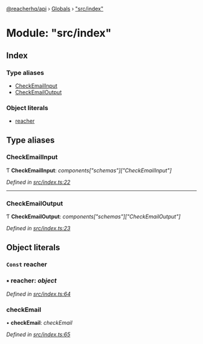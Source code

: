 [@reacherhq/api](../README.md) › [Globals](../globals.md) › ["src/index"](_src_index_.md)

# Module: "src/index"

## Index

### Type aliases

* [CheckEmailInput](_src_index_.md#checkemailinput)
* [CheckEmailOutput](_src_index_.md#checkemailoutput)

### Object literals

* [reacher](_src_index_.md#const-reacher)

## Type aliases

###  CheckEmailInput

Ƭ **CheckEmailInput**: *components["schemas"]["CheckEmailInput"]*

*Defined in [src/index.ts:22](https://github.com/reacherhq/reacher-js/blob/1bb9589/src/index.ts#L22)*

___

###  CheckEmailOutput

Ƭ **CheckEmailOutput**: *components["schemas"]["CheckEmailOutput"]*

*Defined in [src/index.ts:23](https://github.com/reacherhq/reacher-js/blob/1bb9589/src/index.ts#L23)*

## Object literals

### `Const` reacher

### ▪ **reacher**: *object*

*Defined in [src/index.ts:64](https://github.com/reacherhq/reacher-js/blob/1bb9589/src/index.ts#L64)*

###  checkEmail

• **checkEmail**: *checkEmail*

*Defined in [src/index.ts:65](https://github.com/reacherhq/reacher-js/blob/1bb9589/src/index.ts#L65)*
